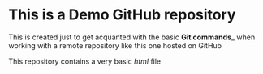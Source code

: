 # This is a Demo GitHub repository

This is created just to get acquanted with the basic **Git commands**_ when working with a remote repository like this one hosted on GitHub

This repository contains a very basic *html* file